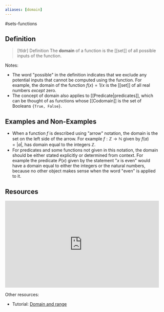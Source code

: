 ```yaml
---
aliases: [domain]
--- 
```


#sets-functions 

## Definition 

> [!tldr] Definition
> The **domain** of a function is the [[set]] of all possible inputs of the function. 

Notes: 
- The word "possible" in the definition indicates that we exclude any potential inputs that cannot be computed using the function. For example, the domain of the function $f(x) = 1/x$ is the [[set]] of all real numbers *except* zero. 
- The concept of domain also applies to [[Predicate|predicates]], which can be thought of as functions whose [[Codomain]] is the set of Booleans `{True, False}`. 

## Examples and Non-Examples

- When a function $f$ is described using "arrow" notation, the domain is the set on the left side of the arrow. For example $f: \mathbb{Z} \rightarrow \mathbb{N}$ given by $f(a) = |a|$, has domain equal to the integers $\mathbb{Z}$. 
- For predicates and some functions not given in this notation, the domain should be either stated explicitly or determined from context. For example the predicate $P(x)$ given by the statement "$x$ is even" would have a domain equal to either the integers or the natural numbers, because no other object makes sense when the word "even" is applied to it. 

## Resources 

<div style="padding:56.25% 0 0 0;position:relative;"><iframe src="https://player.vimeo.com/video/614432178?badge=0&amp;autopause=0&amp;player_id=0&amp;app_id=58479" frameborder="0" allow="autoplay; fullscreen; picture-in-picture" style="position:absolute;top:0;left:0;width:100%;height:100%;" title="Screencast 3.8: Functions"></iframe></div><script src="https://player.vimeo.com/api/player.js"></script>

Other resources: 
- Tutorial: [Domain and range](https://www.intmath.com/functions-and-graphs/2a-domain-and-range.php)
